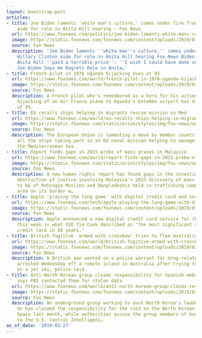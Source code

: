 ```yaml
---
layout: bootstrap-post
articles:
- title: Joe Biden laments 'white man's culture,' comes under fire from Hillary Clinton
    aide for role in Anita Hill hearing - Fox News
  url: https://www.foxnews.com/politics/joe-biden-laments-white-mans-culture-comes-under-fire-from-hillary-clinton-aide-for-his-role-in-anita-hill-hearing
  image: https://static.foxnews.com/foxnews.com/content/uploads/2019/01/Joe-Biden.jpg
  source: Fox News
  description: 'Joe Biden laments ''white man''s culture,'' comes under fire from
    Hillary Clinton aide for role in Anita Hill hearing Fox News Biden regrets that
    Anita Hill ''paid a terrible price'': ''I wish I could have done something'' CNN
    Joe Biden Says He Regrets Role in Anita…'
- title: French pilot in 1976 Uganda hijacking dies at 95
  url: https://www.foxnews.com/world/french-pilot-in-1976-uganda-hijacking-dies-at-95
  image: https://static.foxnews.com/foxnews.com/content/uploads/2019/03/ContentBroker_contentid-4093e7f5df46464ebae82f7b22d33438.png
  source: Fox News
  description: A French pilot who's remembered as a hero for his actions in the 1976
    hijacking of an Air France plane to Uganda's Entebbe airport has died at the age
    of 95.
- title: EU recalls ships helping in migrants rescue mission in Med
  url: https://www.foxnews.com/world/eu-recalls-ships-helping-in-migrants-rescue-mission-in-med
  image: https://static.foxnews.com/static/orion/styles/img/fox-news/og/og-fox-news.png
  source: Fox News
  description: The European Union is lamenting a move by member countries to recall
    all the ships taking part in an EU naval mission helping to manage migration in
    the Mediterranean Sea.
- title: Report finds gaps in 2015 probe of mass graves in Malaysia
  url: https://www.foxnews.com/world/report-finds-gaps-in-2015-probe-of-mass-graves-in-malaysia
  image: https://static.foxnews.com/static/orion/styles/img/fox-news/og/og-fox-news.png
  source: Fox News
  description: A new human rights report has found gaps in the investigation and possible
    obstruction of justice involving Malaysia's 2015 discovery of mass graves believed
    to be of Rohingya Muslims and Bangladeshis held in trafficking camps in a jungle
    area on its border w…
- title: Apple 'playing the long game' with digital credit card and services push
  url: https://www.foxnews.com/tech/apple-playing-the-long-game-with-digital-credit-card-and-services-push
  image: https://static.foxnews.com/foxnews.com/content/uploads/2019/03/548980-apple-card.jpg
  source: Fox News
  description: Apple announced a new digital credit card service for iPhone users
    this week in what CEO Tim Cook described as "the most significant change to the
    credit card in 50 years."
- title: British fugitive 'armed with crossbow' tries to flee Australia on a jet ski
  url: https://www.foxnews.com/world/british-fugitive-armed-with-crossbow-tries-to-flee-australia-on-a-jet-ski
  image: https://static.foxnews.com/foxnews.com/content/uploads/2019/03/54800071_1864330777040850_3673128504817352704_n.jpg
  source: Fox News
  description: A British man wanted on a police warrant for drug-related charges was
    arrested Wednesday off a remote island in Australia after trying to flee the country
    on a jet ski, police said.
- title: Anti-North Korean group claims responsibility for Spanish embassy attack,
    says FBI contacted them for stolen data
  url: https://www.foxnews.com/world/anti-north-korean-group-claims-responsibility-for-spanish-embassy-attack-says-fbi-contacted-them-for-stolen-data
  image: https://static.foxnews.com/foxnews.com/content/uploads/2019/03/c0a17443-2000-1.jpeg
  source: Fox News
  description: An underground group working to oust North Korea's leader Kim Jong
    Un has claimed the responsibility for the raid on the North Korean embassy in
    Spain last month, while authorities accuse the group members of having connections
    to the U.S. Central Intelligenc…
as_of_date: '2019-03-27'
---
```



